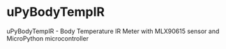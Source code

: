 # uPyBodyTempIR
uPyBodyTempIR -  Body Temperature IR Meter with MLX90615 sensor and MicroPython microcontroller

